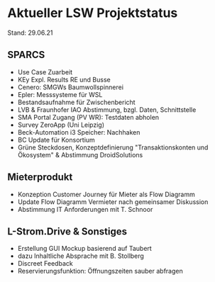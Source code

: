 # Aktueller LSW Projektstatus 
Stand: 29.06.21

## SPARCS
- Use Case Zuarbeit
- KEy Expl. Results RE und Busse
- Cenero: SMGWs Baumwollspinnerei
- Epler: Messsysteme für WSL
- Bestandsaufnahme für Zwischenbericht
- LVB & Fraunhofer IAO Abstimmung, bzgl.  Daten, Schnittstelle 
- SMA Portal Zugang (PV WR): Testdaten abholen
- Survey ZeroApp (Uni Leipzig)
- Beck-Automation i3 Speicher: Nachhaken
- BC Update für Konsortium
- Grüne Steckdosen, Konzeptdefinierung "Transaktionskonten und Ökosystem" & Abstimmung DroidSolutions

## Mieterprodukt
- Konzeption Customer Journey für Mieter als Flow Diagramm
- Update Flow Diagramm Vermieter nach gemeinsamer Diskussion
- Abstimmung IT Anforderungen mit T. Schnoor

## L-Strom.Drive & Sonstiges
- Erstellung GUI Mockup basierend auf Taubert
- dazu Inhaltliche Absprache mit B. Stollberg
- Discreet Feedback
- Reservierungsfunktion: Öffnungszeiten sauber abfragen

